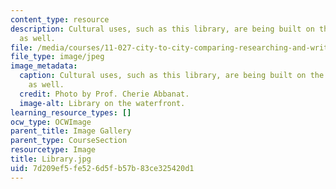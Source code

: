 ```yaml
---
content_type: resource
description: Cultural uses, such as this library, are being built on the waterfront
  as well.
file: /media/courses/11-027-city-to-city-comparing-researching-and-writing-about-cities-spring-2006/7d209ef5fe526d5fb57b83ce325420d1_Library.jpg
file_type: image/jpeg
image_metadata:
  caption: Cultural uses, such as this library, are being built on the waterfront
    as well.
  credit: Photo by Prof. Cherie Abbanat.
  image-alt: Library on the waterfront.
learning_resource_types: []
ocw_type: OCWImage
parent_title: Image Gallery
parent_type: CourseSection
resourcetype: Image
title: Library.jpg
uid: 7d209ef5-fe52-6d5f-b57b-83ce325420d1
---
```

